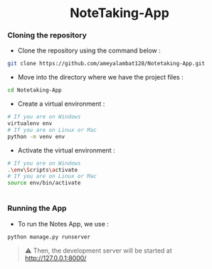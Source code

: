 <div align="center">

# NoteTaking-App
</div>

### Cloning the repository

- Clone the repository using the command below :
```bash
git clone https://github.com/ameyalambat128/Notetaking-App.git

```

- Move into the directory where we have the project files : 
```bash
cd Notetaking-App

```


- Create a virtual environment :
```bash
# If you are on Windows
virtualenv env
# If you are on Linux or Mac
python -m venv env
```

- Activate the virtual environment :
```bash
# If you are on Windows
.\env\Scripts\activate
# If you are on Linux or Mac
source env/bin/activate
```

#

### Running the App

- To run the Notes App, we use :
```bash
python manage.py runserver
```

> ⚠ Then, the development server will be started at http://127.0.0.1:8000/

#
